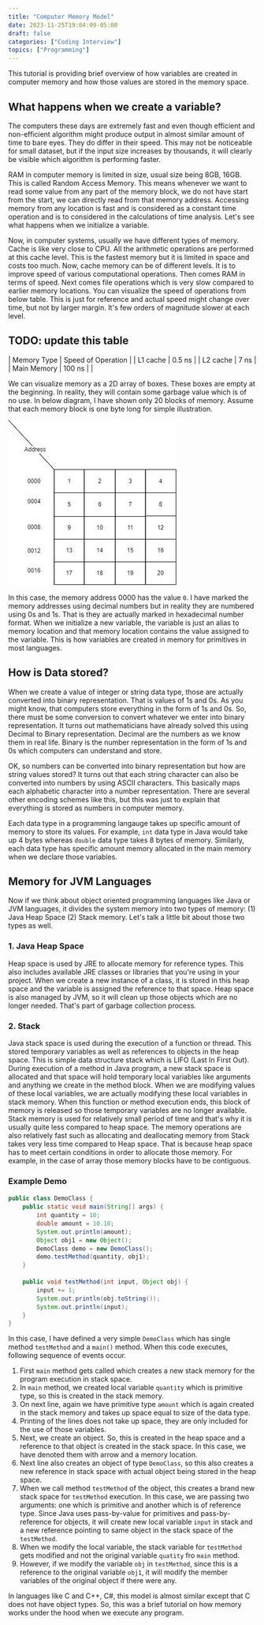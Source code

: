 ```yaml
---
title: "Computer Memory Model"
date: 2023-11-25T19:04:09-05:00
draft: false
categories: ["Coding Interview"]
topics: ["Programming"]
---
```


This tutorial is providing brief overview of how variables are created in computer memory and how those values are stored in the memory space.

<!--more-->

## What happens when we create a variable?
                                                      
The computers these days are extremely fast and even though efficient and non-efficient algorithm might produce output in almost similar amount of time to bare eyes. They do differ in their speed. This may not be noticeable for small dataset, but if the input size increases by thousands, it will clearly be visible which algorithm is performing faster.

RAM in computer memory is limited in size, usual size being 8GB, 16GB. This is called Random Access Memory. This means whenever we want to read some value from any part of the memory block, we do not have start from the start, we can directly read from that memory address. Accessing memory from any location is fast and is considered as a constant time operation and is to considered in the calculations of time analysis. Let's see what happens when we initialize a variable.

Now, in computer systems, usually we have different types of memory. Cache is like very close to CPU. All the arithmetic operations are performed at this cache level. This is the fastest memory but it is limited in space and costs too much. Now, cache memory can be of different levels. It is to improve speed of various computational operations. Then comes RAM in terms of speed. Next comes file operations which is very slow compared to earlier memory locations. You can visualize the speed of operations from below table. This is just for reference and actual speed might change over time, but not by larger margin. It's few orders of magnitude slower at each level. 

## TODO: update this table

| Memory Type   | Speed of Operation    |
| L1 cache      | 0.5 ns                |
| L2 cache      | 7 ns                  |
| Main Memory   | 100 ns                |
| 

We can visualize memory as a 2D array of boxes. These boxes are empty at the beginning. In reality, they will contain some garbage value which is of no use. In below diagram, I have shown only 20 blocks of memory. Assume that each memory block is one byte long for simple illustration.

![Memory Diagram](memory-diagram.jpg "Memory Illustration")

In this case, the memory address 0000 has the value `0`. I have marked the memory addresses using decimal numbers but in reality they are numbered using 0s and 1s. That is they are actually marked in hexadecimal number format. When we initialize a new variable, the variable is just an alias to memory location and that memory location contains the value assigned to the variable. This is how variables are created in memory for primitives in most languages. 

## How is Data stored?

When we create a value of integer or string data type, those are actually converted into binary representation. That is values of 1s and 0s. As you might know, that computers store everything in the form of 1s and 0s. So, there must be some conversion to convert whatever we enter into binary representation. It turns out mathematicians have already solved this using Decimal to Binary representation. Decimal are the numbers as we know them in real life. Binary is the number representation in the form of 1s and 0s which computers can understand and store.

OK, so numbers can be converted into binary representation but how are string values stored? It turns out that each string character can also be converted into numbers by using ASCII characters. This basically maps each alphabetic character into a number representation. There are several other encoding schemes like this, but this was just to explain that everything is stored as numbers in computer memory.

Each data type in a programming langauge takes up specific amount of memory to store its values. For example, `int` data type in Java would take up 4 bytes whereas `double` data type takes 8 bytes of memory. Similarly, each data type has specific amount memory allocated in the main memory when we declare those variables.

## Memory for JVM Languages

Now if we think about object oriented programming languages like Java or JVM languages, it divides the system memory into two types of memory: (1) Java Heap Space (2) Stack memory. Let's talk a little bit about those two types as well.

### 1. Java Heap Space

Heap space is used by JRE to allocate memory for reference types. This also includes available JRE classes or libraries that you're using in your project. When we create a new instance of a class, it is stored in this heap space and the variable is assigned the reference to that space. Heap space is also managed by JVM, so it will clean up those objects which are no longer needed. That's part of garbage collection process.

### 2. Stack 

Java stack space is used during the execution of a function or thread. This stored temporary variables as well as references to objects in the heap space. This is simple data structure stack which is LIFO (Last In First Out). During execution of a method in Java program, a new stack space is allocated and that space will hold temporary local variables like arguments and anything we create in the method block. When we are modifying values of these local variables, we are actually modifying these local variables in stack memory. When this function or method execution ends, this block of memory is released so those temporary variables are no longer available. Stack memory is used for relatively small period of time and that's why it is usually quite less compared to heap space. The memory operations are also relatively fast such as allocating and deallocating memory from Stack takes very less time compared to Heap space. That is because heap space has to meet certain conditions in order to allocate those memory. For example, in the case of array those memory blocks have to be contiguous.

### Example Demo

```java
public class DemoClass {
    public static void main(String[] args) {
        int quantity = 10;
        double amount = 10.10;
        System.out.println(amount);
        Object obj1 = new Object();
        DemoClass demo = new DemoClass();
        demo.testMethod(quantity, obj1);
    }

    public void testMethod(int input, Object obj) {
        input += 1;
        System.out.println(obj.toString());
        System.out.println(input);
    }
}
```

In this case, I have defined a very simple `DemoClass` which has single method `testMethod` and a `main()` method. When this code executes, following sequence of events occur.

1. First `main` method gets called which creates a new stack memory for the program execution in stack space.
2. In `main` method, we created local variable `quantity` which is primitive type, so this is created in the stack memory.
3. On next line, again we have primitive type `amount` which is again created in the stack memory and takes up space equal to size of the data type.
4. Printing of the lines does not take up space, they are only included for the use of those variables.
5. Next, we create an object. So, this is created in the heap space and a reference to that object is created in the stack space. In this case, we have denoted them with arrow and a memory location.
6. Next line also creates an object of type `DemoClass`, so this also creates a new reference in stack space with actual object being stored in the heap space.
7. When we call method `testMethod` of the object, this creates a brand new stack space for `testMethod` execution. In this case, we are passing two arguments: one which is primitive and another which is of reference type. Since Java uses pass-by-value for primitives and pass-by-reference for objects, it will create new local variable `input` in stack and a new reference pointing to same object in the stack space of the `testMethod`.
8. When we modify the local variable, the stack variable for `testMethod` gets modified and not the original variable `quatity` fro `main` method.
9. However, if we modify the variable `obj` in `testMethod`, since this is a reference to the original variable `obj1`, it will modify the member variables of the original object if there were any.

In languages like C and C++, C#, this model is almost similar except that C does not have object types.
So, this was a brief tutorial on how memory works under the hood when we execute any program.


